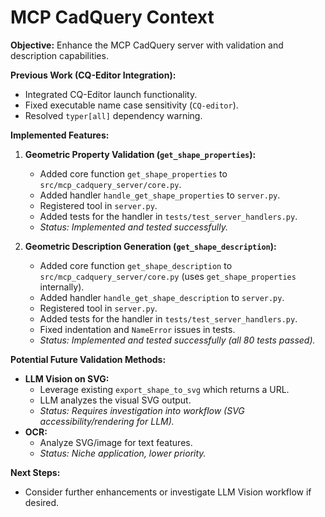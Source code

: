 # MCP CadQuery Context

**Objective:** Enhance the MCP CadQuery server with validation and description capabilities.

**Previous Work (CQ-Editor Integration):**
- Integrated CQ-Editor launch functionality.
- Fixed executable name case sensitivity (`CQ-editor`).
- Resolved `typer[all]` dependency warning.

**Implemented Features:**

1.  **Geometric Property Validation (`get_shape_properties`):**
    - Added core function `get_shape_properties` to `src/mcp_cadquery_server/core.py`.
    - Added handler `handle_get_shape_properties` to `server.py`.
    - Registered tool in `server.py`.
    - Added tests for the handler in `tests/test_server_handlers.py`.
    - *Status: Implemented and tested successfully.*

2.  **Geometric Description Generation (`get_shape_description`):**
    - Added core function `get_shape_description` to `src/mcp_cadquery_server/core.py` (uses `get_shape_properties` internally).
    - Added handler `handle_get_shape_description` to `server.py`.
    - Registered tool in `server.py`.
    - Added tests for the handler in `tests/test_server_handlers.py`.
    - Fixed indentation and `NameError` issues in tests.
    - *Status: Implemented and tested successfully (all 80 tests passed).*

**Potential Future Validation Methods:**
- **LLM Vision on SVG:**
    - Leverage existing `export_shape_to_svg` which returns a URL.
    - LLM analyzes the visual SVG output.
    - *Status: Requires investigation into workflow (SVG accessibility/rendering for LLM).*
- **OCR:**
    - Analyze SVG/image for text features.
    - *Status: Niche application, lower priority.*

**Next Steps:**
- Consider further enhancements or investigate LLM Vision workflow if desired.